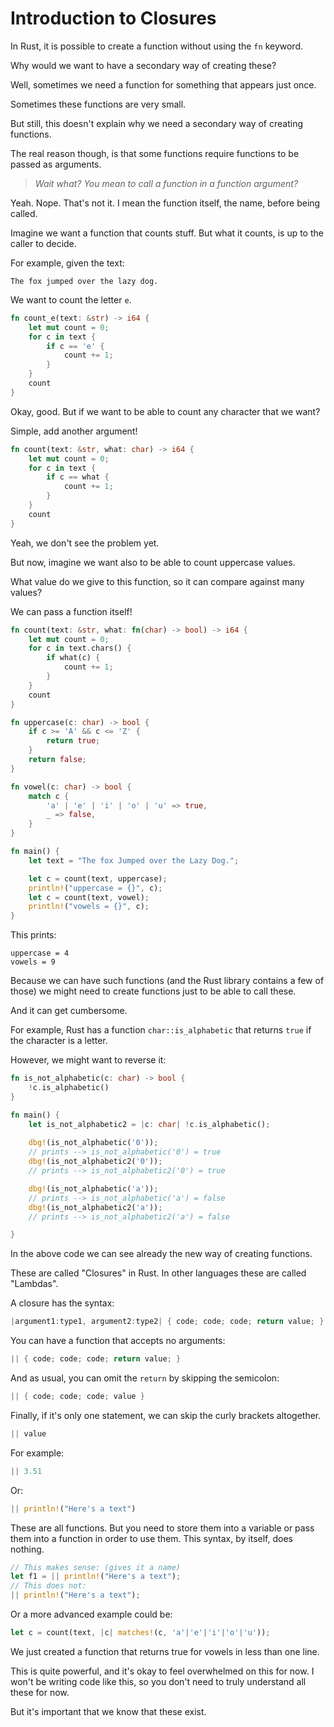 # Introduction to Closures

In Rust, it is possible to create a function without using the `fn` keyword.

Why would we want to have a secondary way of creating these?

Well, sometimes we need a function for something that appears just once.

Sometimes these functions are very small.

But still, this doesn't explain why we need a secondary way of creating functions.

The real reason though, is that some functions require functions to be passed 
as arguments.

> *Wait what? You mean to call a function in a function argument?*

Yeah. Nope. That's not it. I mean the function itself, the name, before being called.

Imagine we want a function that counts stuff. But what it counts, is up to the
caller to decide.

For example, given the text:

```
The fox jumped over the lazy dog.
```

We want to count the letter `e`.

```rust
fn count_e(text: &str) -> i64 {
    let mut count = 0;
    for c in text {
        if c == 'e' {
            count += 1;
        }
    }
    count
}
```

Okay, good. But if we want to be able to count any character that we want?

Simple, add another argument!

```rust
fn count(text: &str, what: char) -> i64 {
    let mut count = 0;
    for c in text {
        if c == what {
            count += 1;
        }
    }
    count
}
```

Yeah, we don't see the problem yet. 

But now, imagine we want also to be able to count uppercase values.

What value do we give to this function, so it can compare against many values?

We can pass a function itself!


```rust
fn count(text: &str, what: fn(char) -> bool) -> i64 {
    let mut count = 0;
    for c in text.chars() {
        if what(c) {
            count += 1;
        }
    }
    count
}

fn uppercase(c: char) -> bool {
    if c >= 'A' && c <= 'Z' {
        return true;
    }
    return false;
}

fn vowel(c: char) -> bool {
    match c {
        'a' | 'e' | 'i' | 'o' | 'u' => true,
        _ => false,
    }
}

fn main() {
    let text = "The fox Jumped over the Lazy Dog.";

    let c = count(text, uppercase);
    println!("uppercase = {}", c);
    let c = count(text, vowel);
    println!("vowels = {}", c);
}
```

This prints:

```
uppercase = 4
vowels = 9
```

Because we can have such functions (and the Rust library contains a few of those)
we might need to create functions just to be able to call these.

And it can get cumbersome.

For example, Rust has a function ```char::is_alphabetic``` that returns `true`
if the character is a letter.

However, we might want to reverse it:

```rust
fn is_not_alphabetic(c: char) -> bool {
    !c.is_alphabetic()
}

fn main() {
    let is_not_alphabetic2 = |c: char| !c.is_alphabetic();
    
    dbg!(is_not_alphabetic('0'));
    // prints --> is_not_alphabetic('0') = true
    dbg!(is_not_alphabetic2('0'));
    // prints --> is_not_alphabetic2('0') = true

    dbg!(is_not_alphabetic('a'));
    // prints --> is_not_alphabetic('a') = false
    dbg!(is_not_alphabetic2('a'));
    // prints --> is_not_alphabetic2('a') = false

}
```

In the above code we can see already the new way of creating functions.

These are called "Closures" in Rust. In other languages these are called 
"Lambdas".

A closure has the syntax:

```rust
|argument1:type1, argument2:type2| { code; code; code; return value; }
```

You can have a function that accepts no arguments:

```rust
|| { code; code; code; return value; }
```

And as usual, you can omit the `return` by skipping the semicolon:

```rust
|| { code; code; code; value }
```

Finally, if it's only one statement, we can skip the curly brackets altogether.

```rust
|| value
```

For example:

```rust
|| 3.51
```

Or:

```rust
|| println!("Here's a text")
```


These are all functions. But you need to store them into a variable or pass them
into a function in order to use them. This syntax, by itself, does nothing.

```rust
// This makes sense: (gives it a name)
let f1 = || println!("Here's a text");
// This does not:
|| println!("Here's a text");
```

Or a more advanced example could be:

```rust
let c = count(text, |c| matches!(c, 'a'|'e'|'i'|'o'|'u'));
```

We just created a function that returns true for vowels in less than one line.

This is quite powerful, and it's okay to feel overwhelmed on this for now.
I won't be writing code like this, so you don't need to truly understand all 
these for now.

But it's important that we know that these exist.




